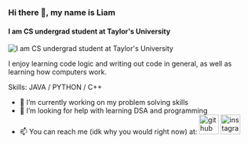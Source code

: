 ### Hi there 👋, my name is Liam
#### I am CS undergrad student at Taylor's University
![I am CS undergrad student at Taylor's University](https://github.com/WD40t/WD40t/assets/150331419/1c847466-62db-472c-bb44-f4982398876c)

I enjoy learning code logic and writing out code in general, as well as learning how computers work.

Skills: JAVA / PYTHON / C++

- 🔭 I’m currently working on my problem solving skills
- 🤔 I’m looking for help with learning DSA and programming
- 📫 You can reach me (idk why you would right now) at:
[<img src='https://cdn.jsdelivr.net/npm/simple-icons@3.0.1/icons/github.svg' alt='github' height='40'>](https://github.com/WD40t)  [<img src='https://cdn.jsdelivr.net/npm/simple-icons@3.0.1/icons/instagram.svg' alt='instagram' height='40'>](https://www.instagram.com/wd_4ot/)  






<!--
**WD40t/WD40t** is a ✨ _special_ ✨ repository because its `README.md` (this file) appears on your GitHub profile.

Here are some ideas to get you started:

- 🔭 I’m currently working on ...
- 🌱 I’m currently learning ...
- 👯 I’m looking to collaborate on ...
- 🤔 I’m looking for help with ...
- 💬 Ask me about ...
- 📫 How to reach me: ...
- 😄 Pronouns: ...
- ⚡ Fun fact: ...
-->
